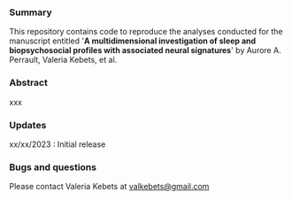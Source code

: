 ### Summary
This repository contains code to reproduce the analyses conducted for the manuscript entitled '**A multidimensional investigation of sleep and biopsychosocial profiles with associated neural signatures**' by Aurore A. Perrault, Valeria Kebets, et al.

### Abstract
xxx

### Updates
xx/xx/2023 : Initial release

### Bugs and questions
Please contact Valeria Kebets at valkebets@gmail.com
